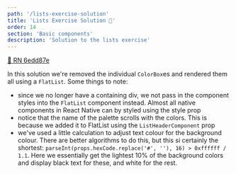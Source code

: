 ```yaml
---
path: '/lists-exercise-solution'
title: 'Lists Exercise Solution 👀'
order: 14
section: 'Basic components'
description: 'Solution to the lists exercise'
---
```


[🔗 RN 6edd87e](https://github.com/kadikraman/AwesomeProjectRN/commit/6edd87e4cc8b661f10c3cf87c1486b0a116fc368)

In this solution we're removed the individual `ColorBox`es and rendered them all using a `FlatList`. Some things to note:

- since we no longer have a containing div, we not pass in the component styles into the `FlatList` component instead. Almost all native components in React Native can by styled using the style prop
- notice that the name of the palette scrolls with the colors. This is because we added it to FlatList using the `ListHeaderComponent` prop
- we've used a little calculation to adjust text colour for the background colour. There are better algorithms to do this, but this si certainly the shortest: `parseInt(props.hexCode.replace('#', ''), 16) > 0xffffff / 1.1`. Here we essentially get the lightest 10% of the background colors and display black text for these, and white for the rest.
